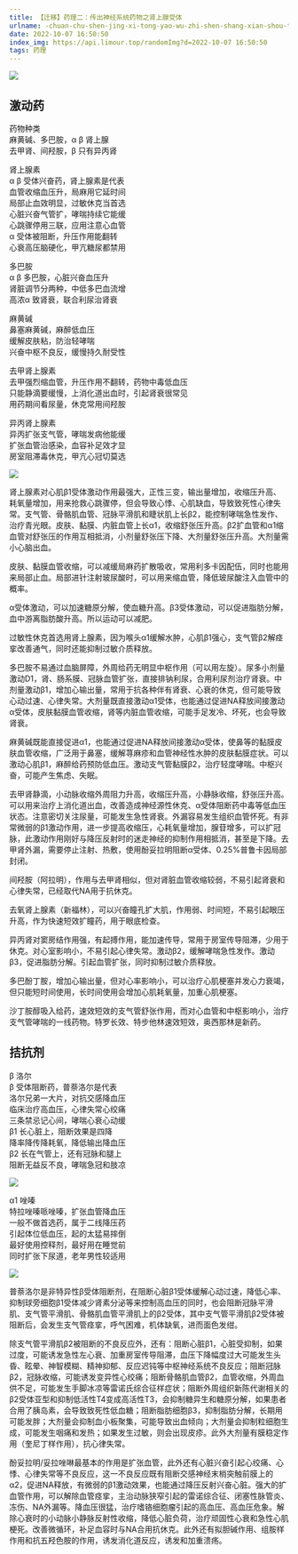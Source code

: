 ```yaml
---
title: 【迁移】药理二：传出神经系统药物之肾上腺受体
urlname: -chuan-chu-shen-jing-xi-tong-yao-wu-zhi-shen-shang-xian-shou-ti
date: 2022-10-07 16:50:50
index_img: https://api.limour.top/randomImg?d=2022-10-07 16:50:50
tags: 药理
---
```


![](https://img.limour.top/2023/09/01/64f1a6ae3086c.webp)

## 激动药

药物种类  
麻黄碱、多巴胺，α β 肾上腺  
去甲肾、间羟胺，β 只有异丙肾

肾上腺素  
α β 受体兴奋药，肾上腺素是代表  
血管收缩血压升，局麻用它延时间  
局部止血效明显，过敏休克当首选  
心脏兴奋气管扩，哮喘持续它能缓  
心跳骤停用三联，应用注意心血管  
α 受体被阻断，升压作用能翻转  
心衰高压脑硬化，甲亢糖尿都禁用

多巴胺  
α β 多巴胺，心脏兴奋血压升  
肾脏调节分两种，中低多巴血流增  
高浓α 致肾衰，联合利尿治肾衰

麻黄碱  
鼻塞麻黄碱，麻醉低血压  
缓解皮肤粘，防治轻哮喘  
兴奋中枢不良反，缓慢持久耐受性

去甲肾上腺素  
去甲强烈缩血管，升压作用不翻转，药物中毒低血压  
只能静滴要缓慢，上消化道出血时，引起肾衰很常见  
用药期间看尿量，休克常用间羟胺

异丙肾上腺素  
异丙扩张支气管，哮喘发病他能缓  
扩张血管治感染，血容补足效才显  
房室阻滞毒休克，甲亢心冠切莫选

![](https://img.limour.top/2023/09/01/64f1a6bd34d40.webp)

肾上腺素对心肌β1受体激动作用最强大，正性三变，输出量增加，收缩压升高、耗氧量增加，用来抢救心跳骤停，但会导致心悸、心肌缺血，导致致死性心律失常。支气管、骨骼肌血管、冠脉平滑肌和睫状肌上长β2，能控制哮喘急性发作、治疗青光眼。皮肤、黏膜、内脏血管上长α1，收缩舒张压升高。β2扩血管和α1缩血管对舒张压的作用互相抵消，小剂量舒张压下降、大剂量舒张压升高。大剂量需小心脑出血。

皮肤、黏膜血管收缩，可以减缓局麻药扩散吸收，常用利多卡因配伍，同时也能用来局部止血。局部进针注射玻尿酸时，可以用来缩血管，降低玻尿酸注入血管中的概率。

α受体激动，可以加速糖原分解，使血糖升高。β3受体激动，可以促进脂肪分解，血中游离脂肪酸升高。所以运动可以减肥。

过敏性休克首选用肾上腺素，因为喉头α1缓解水肿，心肌β1强心，支气管β2解痉挛改善通气，同时还能抑制过敏介质释放。

多巴胺不易通过血脑屏障，外周给药无明显中枢作用（可以用左旋）。尿多小剂量激动D1，肾、肠系膜、冠脉血管扩张，直接排钠利尿，合用利尿剂治疗肾衰。中剂量激动β1，增加心输出量，常用于抗各种伴有肾衰、心衰的休克，但可能导致心动过速、心律失常。大剂量既直接激动α1受体，也能通过促进NA释放间接激动α受体，皮肤黏膜血管收缩，肾等内脏血管收缩，可能手足发冷、坏死，也会导致肾衰。

麻黄碱既能直接促进α1，也能通过促进NA释放间接激动α受体，使鼻等的黏膜皮肤血管收缩，广泛用于鼻塞，缓解荨麻疹和血管神经性水肿的皮肤黏膜症状。可以激动心肌β1，麻醉给药预防低血压。激动支气管黏膜β2，治疗轻度哮喘。中枢兴奋，可能产生焦虑、失眠。

去甲肾静滴，小动脉收缩外周阻力升高，收缩压升高，小静脉收缩，舒张压升高。可以用来治疗上消化道出血，改善造成神经源性休克、α受体阻断药中毒等低血压状态。注意密切关注尿量，可能发生急性肾衰。外漏容易发生组织血管怀死。有非常微弱的β1激动作用，进一步提高收缩压，心耗氧量增加，腺苷增多，可以扩冠脉，此激动作用刚好与降压反射时的迷走神经的抑制作用相抵消，甚至是下降。去甲肾外漏，需要停止注射、热敷，使用酚妥拉明阻断α受体、0.25%普鲁卡因局部封闭。

间羟胺（阿拉明），作用与去甲肾相似，但对肾脏血管收缩较弱，不易引起肾衰和心律失常，已经取代NA用于抗休克。

去氧肾上腺素（新福林），可以兴奋瞳孔扩大肌，作用弱、时间短，不易引起眼压升高，作为快速短效扩瞳药，用于眼底检查。

异丙肾对窦房结作用强，有起搏作用，能加速传导，常用于房室传导阻滞，少用于休克。对心室影响小，不易引起心律失常。激动β2，缓解哮喘急性发作。激动β3，促进脂肪分解。引起血管扩张，同时抑制过敏介质释放。

多巴酚丁胺，增加心输出量，但对心率影响小，可以治疗心肌梗塞并发心力衰竭，但只能短时间使用，长时间使用会增加心肌耗氧量，加重心肌梗塞。

沙丁胺醇吸入给药，速效短效的支气管舒张作用，而对心血管和中枢影响小，治疗支气管哮喘的一线药物。特罗长效、特步他林速效短效，奥西那林是新药。

## 拮抗剂

β 洛尔  
β 受体阻断药，普萘洛尔是代表  
洛尔兄弟一大片，对抗交感降血压  
临床治疗高血压，心律失常心绞痛  
三条禁忌记心间，哮喘心衰心动缓  
β1 长心脏上，阻断效果是四降  
降率降传降耗氧，降低输出降血压  
β2 长在气管上，还有冠脉和腿上  
阻断无益反不良，哮喘急冠和肢凉

![](https://img.limour.top/2023/09/01/64f1a6d2272fa.webp)

α1 唑嗪  
特拉唑嗪哌唑嗪，扩张血管降血压  
一般不做首选药，属于二线降压药  
引起体位低血压，起的太猛易摔倒  
最好使用控释剂，最好用在睡觉前  
同时扩张下尿道，老年男性较适用

![](https://img.limour.top/2023/09/01/64f1a6e21e35f.webp)

普萘洛尔是非特异性β受体阻断剂，在阻断心脏β1受体缓解心动过速，降低心率、抑制球旁细胞β1受体减少肾素分泌等来控制高血压的同时，也会阻断冠脉平滑肌、支气管平滑肌、骨骼肌血管平滑肌上的β2受体，其中支气管平滑肌β2受体被阻断后，会发生支气管痉挛，呼气困难，机体缺氧，进而面色发绀。

除支气管平滑肌β2被阻断的不良反应外，还有：阻断心脏β1，心脏受抑制，如果过度，可能诱发急性左心衰、加重房室传导阻滞，血压下降幅度过大可能发生头昏、眩晕、神智模糊、精神抑郁、反应迟钝等中枢神经系统不良反应；阻断冠脉β2，冠脉收缩，可能诱发变异性心绞痛；阻断骨骼肌血管β2，血管收缩，外周血供不足，可能发生手脚冰凉等雷诺氏综合征样症状；阻断外周组织新陈代谢相关的β2受体亚型和抑制低活性T4变成高活性T3，会抑制糖异生和糖原分解，如果患者合用了胰岛素，会导致致死性低血糖；阻断脂肪细胞β3，抑制脂肪分解，长期用可能发胖；大剂量会抑制血小板聚集，可能导致出血倾向；大剂量会抑制粒细胞生成，可能发生咽痛和发热；如果发生过敏，则会出现皮疹。此外大剂量有膜稳定作用（奎尼丁样作用），抗心律失常。

酚妥拉明/妥拉唑啉最基本的作用是扩张血管，此外还有心脏兴奋引起心绞痛、心悸、心律失常等不良反应，这一不良反应既有阻断交感神经末梢突触前膜上的α2，促进NA释放，有微弱的β1激动效果，也能通过降压反射兴奋心脏。强大的扩血管作用，可以解除血管痉挛，主治动脉狭窄引起的雷诺综合征、闭塞性脉管炎、冻伤、NA外漏等。降血压很猛，治疗嗜铬细胞瘤引起的高血压、高血压危象。解除心衰时的小动脉小静脉反射性收缩，降低心脏负荷，治疗顽固性心衰和急性心肌梗死。改善微循环，补足血容时与NA合用抗休克。此外还有拟胆碱作用、组胺样作用和抗五羟色胺的作用，诱发消化道反应，诱发和加重溃疡。